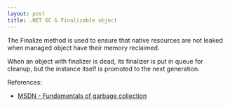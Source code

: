 ```yaml
---
layout: post
title: .NET GC & Finalizable object
---
```


The Finalize method is used to ensure that native resources are not leaked when managed object have their memory reclaimed. 

When an object with finalizer is dead, its finalizer is put in queue for cleanup, but the instance itself is promoted to the next generation.

References:

- [MSDN - Fundamentals of garbage collection](https://msdn.microsoft.com/en-us/library/ee787088.aspx)

